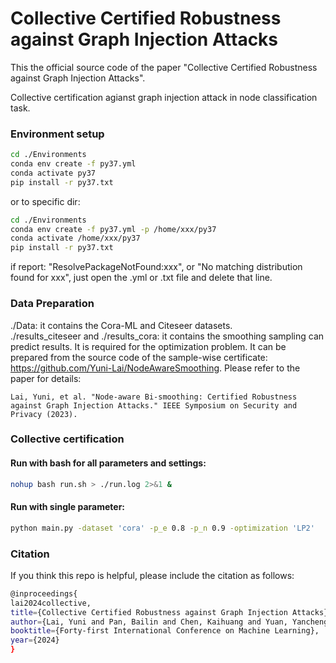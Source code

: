 # Collective Certified Robustness against Graph Injection Attacks
 This the official source code of the paper "Collective Certified Robustness against Graph Injection Attacks".

Collective certification agianst graph injection attack in node classification task.

### Environment setup

```bash
cd ./Environments
conda env create -f py37.yml
conda activate py37
pip install -r py37.txt
```
or to specific dir:
```bash
cd ./Environments
conda env create -f py37.yml -p /home/xxx/py37
conda activate /home/xxx/py37
pip install -r py37.txt
```
if report: "ResolvePackageNotFound:xxx", or "No matching distribution found for xxx", just open the .yml or .txt file and delete that line.


### Data Preparation
./Data: it contains the Cora-ML and Citeseer datasets.  
./results_citeseer and ./results_cora: it contains the smoothing sampling can predict results. It is required for the optimization problem.
It can be prepared from the source code of the sample-wise certificate: https://github.com/Yuni-Lai/NodeAwareSmoothing. Please refer to the paper for details:
```angular2html
Lai, Yuni, et al. "Node-aware Bi-smoothing: Certified Robustness against Graph Injection Attacks." IEEE Symposium on Security and Privacy (2023).
```

### Collective certification
#### Run with bash for all parameters and settings:
```bash
nohup bash run.sh > ./run.log 2>&1 &
```

#### Run with single parameter:
```bash
python main.py -dataset 'cora' -p_e 0.8 -p_n 0.9 -optimization 'LP2'
```

### Citation
If you think this repo is helpful, please include the citation as follows:
```bash
@inproceedings{
lai2024collective,
title={Collective Certified Robustness against Graph Injection Attacks},
author={Lai, Yuni and Pan, Bailin and Chen, Kaihuang and Yuan, Yancheng and Zhou, Kai},
booktitle={Forty-first International Conference on Machine Learning},
year={2024}
}

```


